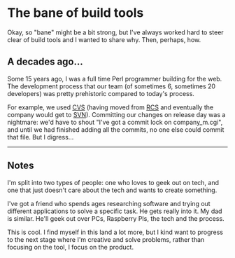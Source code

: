 # The bane of build tools

Okay, so "bane" might be a bit strong, but I've always worked hard to steer clear of build tools and I wanted to share why. Then, perhaps, how.

<!--more-->

## A decades ago…

Some 15 years ago, I was a full time Perl programmer building for the web. The development process that our team (of sometimes 6, sometimes 20 developers) was pretty prehistoric compared to today's process.

For example, we used [CVS](https://en.m.wikipedia.org/wiki/Concurrent_Versions_System) (having moved from [RCS](https://en.m.wikipedia.org/wiki/Revision_Control_System) and eventually the company would get to [SVN](https://en.m.wikipedia.org/wiki/Apache_Subversion)). Committing our changes on release day was a nightmare: we'd have to shout "I've got a commit lock on company_m.cgi", and until we had finished adding all the commits, no one else could commit that file. But I digress…

---

## Notes

I'm split into two types of people: one who loves to geek out on tech, and one that just doesn't care about the tech and wants to create something.

I've got a friend who spends ages researching software and trying out different applications to solve a specific task. He gets really into it. My dad is similar. He'll geek out over PCs, Raspberry PIs, the tech and the process.

This is cool. I find myself in this land a lot more, but I kind want to progress to the next stage where I'm creative and solve problems, rather than focusing on the tool, I focus on the product.
